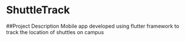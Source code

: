 # ShuttleTrack


##Project Description
  Mobile app developed using flutter framework to track the location of shuttles on campus
